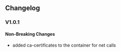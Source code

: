 ## Changelog

### V1.0.1

#### Non-Breaking Changes
- added ca-certificates to the container for net calls


